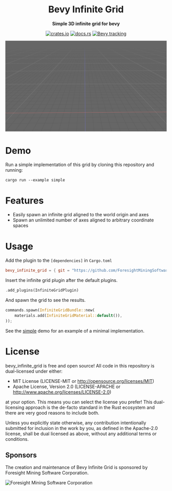 <div align="center">

# Bevy Infinite Grid

**Simple 3D infinite grid for bevy**

[![crates.io](https://img.shields.io/crates/v/bevy_infinite_grid)](https://crates.io/crates/bevy_infinite_grid)
[![docs.rs](https://docs.rs/bevy_infinite_grid/badge.svg)](https://docs.rs/bevy_infinite_grid)
[![Bevy tracking](https://img.shields.io/badge/Bevy%20tracking-released%20version-lightblue)](https://github.com/bevyengine/bevy/blob/main/docs/plugins_guidelines.md#main-branch-tracking)

![demo](demo.png)

</div>

# Demo

Run a simple implementation of this grid by cloning this repository and running:

```shell
cargo run --example simple
```

# Features

* Easily spawn an infinite grid aligned to the world origin and axes
* Spawn an unlimited number of axes aligned to arbitrary coordinate spaces

# Usage

Add the plugin to the `[dependencies]` in `Cargo.toml`

```toml
bevy_infinite_grid = { git = "https://github.com/ForesightMiningSoftwareCorporation/bevy_infinite_grid", branch = "main" }
```

Insert the infinite grid plugin after the default plugins.

```rust
.add_plugins(InfiniteGridPlugin)
```

And spawn the grid to see the results.

```rust
commands.spawn(InfiniteGridBundle::new(
    materials.add(InfiniteGridMaterial::default()),
));
```

See the [simple](examples/simple.rs) demo for an example of a minimal implementation.

# License

bevy_infinite_grid is free and open source! All code in this repository is dual-licensed under either:

* MIT License (LICENSE-MIT or <http://opensource.org/licenses/MIT>)
* Apache License, Version 2.0 (LICENSE-APACHE or <http://www.apache.org/licenses/LICENSE-2.0>)

at your option. This means you can select the license you prefer! This dual-licensing approach is the de-facto standard in the Rust ecosystem and there are very good reasons to include both.

Unless you explicitly state otherwise, any contribution intentionally submitted for inclusion in the work by you, as defined in the Apache-2.0 license, shall be dual licensed as above, without any additional terms or conditions.

## Sponsors

The creation and maintenance of Bevy Infinite Grid is sponsored by Foresight Mining Software Corporation.

<img src="https://user-images.githubusercontent.com/2632925/151242316-db3455d1-4934-4374-8369-1818daf512dd.png" alt="Foresight Mining Software Corporation" width="480">

